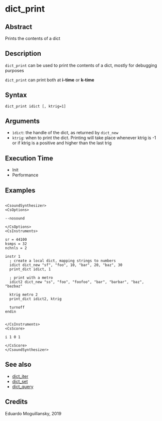 # dict_print

## Abstract

Prints the contents of a dict

## Description

`dict_print` can be used to print the contents of a dict, mostly for debugging
purposes

`dict_print` can print both at **i-time** or **k-time**

## Syntax

    dict_print idict [, ktrig=1]
    
## Arguments

* `ìdict`: the handle of the dict, as returned by `dict_new`
* `ktrig`: when to print the dict. Printing will take place whenever ktrig is -1 or 
           if ktrig is a positive and higher than the last trig

## Execution Time

* Init
* Performance

## Examples

```csound

<CsoundSynthesizer>
<CsOptions>

--nosound

</CsOptions>
<CsInstruments>

sr = 44100
ksmps = 32
nchnls = 2

instr 1	
  ; create a local dict, mapping strings to numbers
  idict dict_new "sf", "foo", 10, "bar", 20, "baz", 30
  print_dict idict, 1

  ; print with a metro
  idict2 dict_new "ss", "foo", "foofoo", "bar", "barbar", "baz", "bazbaz"

  ktrig metro 2
  print_dict idict2, ktrig
  
  turnoff
endin


</CsInstruments>
<CsScore>

i 1 0 1

</CsScore>
</CsoundSynthesizer> 
```

## See also

* [dict_iter](dict_iter.md)
* [dict_set](dict_set.md)
* [dict_query](dict_query.md)

## Credits

Eduardo Moguillansky, 2019

